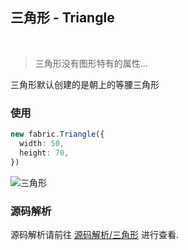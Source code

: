 ## 三角形 - Triangle
<br/>

> 三角形没有图形特有的属性...

三角形默认创建的是朝上的等腰三角形

### 使用

```ts
new fabric.Triangle({
  width: 50,
  height: 70,
})
```

<Image src="https://s2.loli.net/2022/11/30/r63nBQydPutb4GF.png" title="三角形"></Image>

### 源码解析

源码解析请前往 [源码解析/三角形](/fabric/source/triangle.md) 进行查看.

